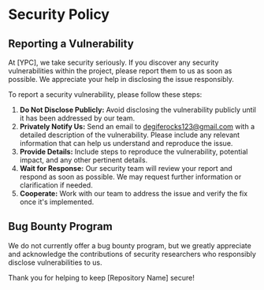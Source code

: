 # Security Policy

## Reporting a Vulnerability

At [YPC], we take security seriously. If you discover any security vulnerabilities within the project, please report them to us as soon as possible. We appreciate your help in disclosing the issue responsibly.

To report a security vulnerability, please follow these steps:

1. **Do Not Disclose Publicly:** Avoid disclosing the vulnerability publicly until it has been addressed by our team.
2. **Privately Notify Us:** Send an email to [degiferocks123@gmail.com](mailto:degiferocks123@gmail.com) with a detailed description of the vulnerability. Please include any relevant information that can help us understand and reproduce the issue.
3. **Provide Details:** Include steps to reproduce the vulnerability, potential impact, and any other pertinent details.
4. **Wait for Response:** Our security team will review your report and respond as soon as possible. We may request further information or clarification if needed.
5. **Cooperate:** Work with our team to address the issue and verify the fix once it's implemented.

## Bug Bounty Program

We do not currently offer a bug bounty program, but we greatly appreciate and acknowledge the contributions of security researchers who responsibly disclose vulnerabilities to us.

Thank you for helping to keep [Repository Name] secure!
